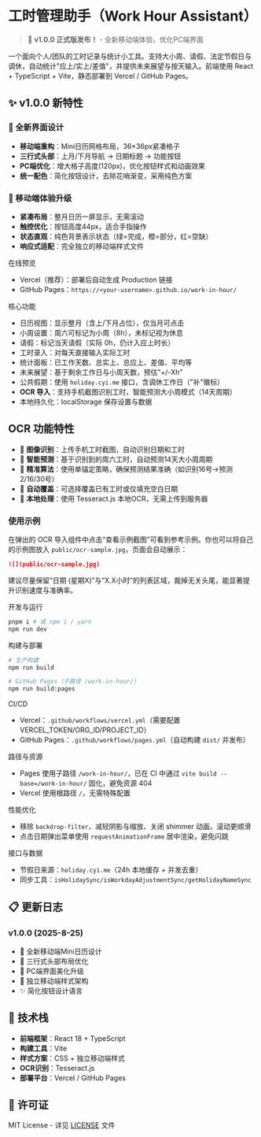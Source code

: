 # 工时管理助手（Work Hour Assistant）

> 🎉 **v1.0.0 正式版发布！** - 全新移动端体验，优化PC端界面

一个面向个人/团队的工时记录与统计小工具。支持大小周、请假、法定节假日与调休，自动统计"应上/实上/差值"，并提供未来展望与按天输入。前端使用 React + TypeScript + Vite，静态部署到 Vercel / GitHub Pages。

## ✨ v1.0.0 新特性

### 🎨 全新界面设计
- **移动端重构**：Mini日历网格布局，36×36px紧凑格子
- **三行式头部**：上月/下月导航 → 日期标题 → 功能按钮
- **PC端优化**：增大格子高度(120px)，优化按钮样式和动画效果
- **统一配色**：简化按钮设计，去除花哨渐变，采用纯色方案

### 📱 移动端体验升级
- **紧凑布局**：整月日历一屏显示，无需滚动
- **触控优化**：按钮高度44px，适合手指操作
- **状态直观**：纯色背景表示状态（绿=完成，橙=部分，红=空缺）
- **响应式适配**：完全独立的移动端样式文件

在线预览
- Vercel（推荐）：部署后自动生成 Production 链接
- GitHub Pages：`https://<your-username>.github.io/work-in-hour/`

核心功能
- 日历视图：显示整月（含上/下月占位），仅当月可点击
- 小周设置：周六可标记为小周（8h），未标记视为休息
- 请假：标记当天请假（实际 0h，仍计入应上时长）
- 工时录入：对每天直接输入实际工时
- 统计面板：已工作天数、总实上、总应上、差值、平均等
- 未来展望：基于剩余工作日与小周天数，预估"+/-Xh"
- 公共假期：使用 `holiday.cyi.me` 接口，含调休工作日（"补"徽标）
- **OCR 导入**：支持手机截图识别工时，智能预测大小周模式（14天周期）
- 本地持久化：localStorage 保存设置与数据

## OCR 功能特性
- 📸 **图像识别**：上传手机工时截图，自动识别日期和工时
- 🤖 **智能预测**：基于识别到的周六工时，自动预测14天大小周周期
- 🎯 **精准算法**：使用单锚定策略，确保预测结果准确（如识别16号→预测2/16/30号）
- 🔄 **自动覆盖**：可选择覆盖已有工时或仅填充空白日期
- 🚀 **本地处理**：使用 Tesseract.js 本地OCR，无需上传到服务器

### 使用示例
在弹出的 OCR 导入组件中点击“查看示例截图”可看到参考示例。你也可以将自己的示例图放入 `public/ocr-sample.jpg`，页面会自动展示：

```md
![](public/ocr-sample.jpg)
```

建议尽量保留“日期 (星期X)”与“X.X小时”的列表区域，裁掉无关头尾，能显著提升识别速度与准确率。

开发与运行
```bash
pnpm i # 或 npm i / yarn
npm run dev
```

构建与部署
```bash
# 生产构建
npm run build

# GitHub Pages（子路径 /work-in-hour/）
npm run build:pages
```

CI/CD
- Vercel：`.github/workflows/vercel.yml`（需要配置 VERCEL_TOKEN/ORG_ID/PROJECT_ID）
- GitHub Pages：`.github/workflows/pages.yml`（自动构建 `dist/` 并发布）

路径与资源
- Pages 使用子路径 `/work-in-hour/`，已在 CI 中通过 `vite build --base=/work-in-hour/` 固化，避免资源 404
- Vercel 使用根路径 `/`，无需特殊配置

性能优化
- 移除 `backdrop-filter`、减轻阴影与缩放、关闭 shimmer 动画，滚动更顺滑
- 点击日期弹出菜单使用 `requestAnimationFrame` 居中渲染，避免闪跳

接口与数据
- 节假日来源：`holiday.cyi.me`（24h 本地缓存 + 并发去重）
- 同步工具：`isHolidaySync/isWorkdayAdjustmentSync/getHolidayNameSync`

## 📋 更新日志

### v1.0.0 (2025-8-25)
- 🎨 全新移动端Mini日历设计
- 📱 三行式头部布局优化
- 🎯 PC端界面美化升级
- 🔧 独立移动端样式架构
- ✨ 简化按钮设计语言

## 🚀 技术栈

- **前端框架**：React 18 + TypeScript
- **构建工具**：Vite
- **样式方案**：CSS + 独立移动端样式
- **OCR识别**：Tesseract.js
- **部署平台**：Vercel / GitHub Pages

## 📄 许可证

MIT License - 详见 [LICENSE](LICENSE) 文件
